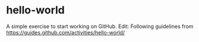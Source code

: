 # hello-world
A simple exercise to start working on GitHub.
Edit: Following guidelines from https://guides.github.com/activities/hello-world/
